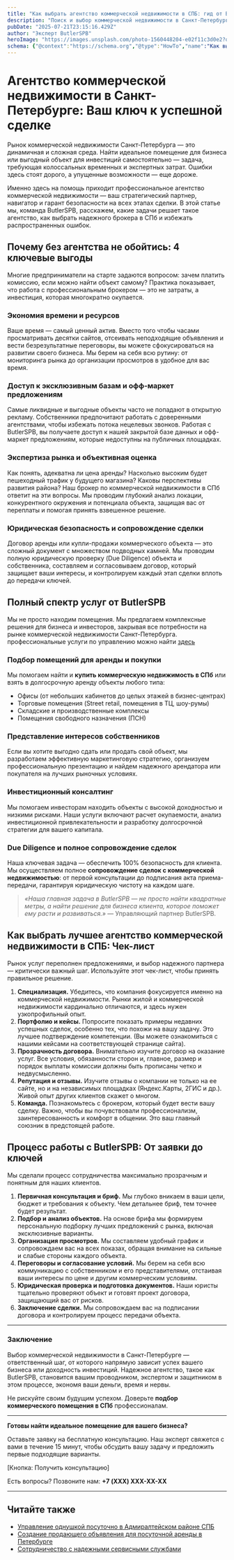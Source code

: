 ```yaml
---
title: "Как выбрать агентство коммерческой недвижимости в СПБ: гид от ButlerSPB"
description: "Поиск и выбор коммерческой недвижимости в Санкт-Петербурге — ответственная задача. В нашей новой статье мы разбираем ключевые критерии выбора надежного агентства, рассказываем о подводных камнях рынка и объясняем, почему профессиональный подход ButlerSPB экономит ваше время и деньги при аренде или покупке офиса, склада или торгового помещения."
pubDate: "2025-07-21T23:15:16.429Z"
author: "Эксперт ButlerSPB"
heroImage: "https://images.unsplash.com/photo-1560448204-e02f11c3d0e2?q=80&w=2070&auto=format&fit=crop"
schema: {"@context":"https://schema.org","@type":"HowTo","name":"Как выбрать агентство коммерческой недвижимости в СПБ: гид от ButlerSPB","description":"Поиск и выбор коммерческой недвижимости в Санкт-Петербурге — ответственная задача. В нашей новой статье мы разбираем ключевые критерии выбора надежного агентства, рассказываем о подводных камнях рынка и объясняем, почему профессиональный подход ButlerSPB экономит ваше время и деньги при аренде или покупке офиса, склада или торгового помещения.","image":{"@type":"ImageObject","url":"https://images.unsplash.com/photo-1560448204-e02f11c3d0e2?q=80&w=2070&auto=format&fit=crop"},"aggregateRating":{"@type":"AggregateRating","ratingValue":"4.7","reviewCount":346,"bestRating":"5","worstRating":"1"},"publisher":{"@type":"Organization","name":"Блог ButlerSPB","logo":{"@type":"ImageObject","url":"https://butlerspb-blog.netlify.app/favicon.ico"}},"mainEntityOfPage":{"@type":"WebPage","@id":"https://butlerspb-blog.netlify.app/blog/agentstvo-kommercheskoy-nedvizhimosti-v-spb/"}}
---
```


# Агентство коммерческой недвижимости в Санкт-Петербурге: Ваш ключ к успешной сделке

Рынок коммерческой недвижимости Санкт-Петербурга — это динамичная и сложная среда. Найти идеальное помещение для бизнеса или выгодный объект для инвестиций самостоятельно — задача, требующая колоссальных временных и экспертных затрат. Ошибки здесь стоят дорого, а упущенные возможности — еще дороже.

Именно здесь на помощь приходит профессиональное агентство коммерческой недвижимости — ваш стратегический партнер, навигатор и гарант безопасности на всех этапах сделки. В этой статье мы, команда ButlerSPB, расскажем, какие задачи решает такое агентство, как выбрать надежного брокера в СПб и избежать распространенных ошибок.

## Почему без агентства не обойтись: 4 ключевые выгоды

Многие предприниматели на старте задаются вопросом: зачем платить комиссию, если можно найти объект самому? Практика показывает, что работа с профессиональным брокером — это не затраты, а инвестиция, которая многократно окупается.

### Экономия времени и ресурсов

Ваше время — самый ценный актив. Вместо того чтобы часами просматривать десятки сайтов, отсеивать неподходящие объявления и вести безрезультатные переговоры, вы можете сфокусироваться на развитии своего бизнеса. Мы берем на себя всю рутину: от мониторинга рынка до организации просмотров в удобное для вас время.

### Доступ к эксклюзивным базам и офф-маркет предложениям

Самые ликвидные и выгодные объекты часто не попадают в открытую рекламу. Собственники предпочитают работать с доверенными агентствами, чтобы избежать потока нецелевых звонков. Работая с ButlerSPB, вы получаете доступ к нашей закрытой базе данных и офф-маркет предложениям, которые недоступны на публичных площадках.

### Экспертиза рынка и объективная оценка

Как понять, адекватна ли цена аренды? Насколько высоким будет пешеходный трафик у будущего магазина? Каковы перспективы развития района? Наш брокер по коммерческой недвижимости в СПб ответит на эти вопросы. Мы проводим глубокий анализ локации, конкурентного окружения и потенциала объекта, защищая вас от переплаты и помогая принять взвешенное решение.

### Юридическая безопасность и сопровождение сделки

Договор аренды или купли-продажи коммерческого объекта — это сложный документ с множеством подводных камней. Мы проводим полную юридическую проверку (Due Diligence) объекта и собственника, составляем и согласовываем договор, который защищает ваши интересы, и контролируем каждый этап сделки вплоть до передачи ключей.

## Полный спектр услуг от ButlerSPB

Мы не просто находим помещения. Мы предлагаем комплексные решения для бизнеса и инвесторов, закрывая все потребности на рынке коммерческой недвижимости Санкт-Петербурга. профессиональные услуги по управлению можно найти <a href="https://butlerspb.ru/rent" target="_blank" rel="nofollow">здесь</a>

### Подбор помещений для аренды и покупки

Мы помогаем найти и **купить коммерческую недвижимость в СПб** или взять в долгосрочную аренду объекты любого типа:
*   Офисы (от небольших кабинетов до целых этажей в бизнес-центрах)
*   Торговые помещения (Street retail, помещения в ТЦ, шоу-румы)
*   Складские и производственные комплексы
*   Помещения свободного назначения (ПСН)

### Представление интересов собственников

Если вы хотите выгодно сдать или продать свой объект, мы разработаем эффективную маркетинговую стратегию, организуем профессиональную презентацию и найдем надежного арендатора или покупателя на лучших рыночных условиях.

### Инвестиционный консалтинг

Мы помогаем инвесторам находить объекты с высокой доходностью и низкими рисками. Наши услуги включают расчет окупаемости, анализ инвестиционной привлекательности и разработку долгосрочной стратегии для вашего капитала.

### Due Diligence и полное сопровождение сделок

Наша ключевая задача — обеспечить 100% безопасность для клиента. Мы осуществляем полное **сопровождение сделок с коммерческой недвижимостью**: от первой консультации до подписания акта приема-передачи, гарантируя юридическую чистоту на каждом шаге.

> *«Наша главная задача в ButlerSPB — не просто найти квадратные метры, а найти решение для бизнеса клиента, которое поможет ему расти и развиваться.»* — Управляющий партнер ButlerSPB.

## Как выбрать лучшее агентство коммерческой недвижимости в СПБ: Чек-лист

Рынок услуг переполнен предложениями, и выбор надежного партнера — критически важный шаг. Используйте этот чек-лист, чтобы принять правильное решение.

1.  **Специализация.** Убедитесь, что компания фокусируется именно на коммерческой недвижимости. Рынки жилой и коммерческой недвижимости кардинально отличаются, и здесь нужен узкопрофильный опыт.
2.  **Портфолио и кейсы.** Попросите показать примеры недавних успешных сделок, особенно тех, что похожи на вашу задачу. Это лучшее подтверждение компетенции. (Вы можете ознакомиться с нашими кейсами на соответствующей странице сайта).
3.  **Прозрачность договора.** Внимательно изучите договор на оказание услуг. Все условия, обязанности сторон и, главное, размер и порядок выплаты комиссии должны быть прописаны четко и недвусмысленно.
4.  **Репутация и отзывы.** Изучите отзывы о компании не только на ее сайте, но и на независимых площадках (Яндекс.Карты, 2ГИС и др.). Живой опыт других клиентов скажет о многом.
5.  **Команда.** Познакомьтесь с брокером, который будет вести вашу сделку. Важно, чтобы вы почувствовали профессионализм, заинтересованность и комфорт в общении. Это ваш главный союзник в предстоящей работе.

## Процесс работы с ButlerSPB: От заявки до ключей

Мы сделали процесс сотрудничества максимально прозрачным и понятным для наших клиентов.

1.  **Первичная консультация и бриф.** Мы глубоко вникаем в ваши цели, бюджет и требования к объекту. Чем детальнее бриф, тем точнее будет результат.
2.  **Подбор и анализ объектов.** На основе брифа мы формируем персональную подборку лучших предложений с рынка, включая эксклюзивные варианты.
3.  **Организация просмотров.** Мы составляем удобный график и сопровождаем вас на всех показах, обращая внимание на сильные и слабые стороны каждого объекта.
4.  **Переговоры и согласование условий.** Мы берем на себя всю коммуникацию с собственником и его представителями, отстаивая ваши интересы по цене и другим коммерческим условиям.
5.  **Юридическая проверка и подготовка документов.** Наши юристы тщательно проверяют объект и готовят проект договора, защищающий вас от рисков.
6.  **Заключение сделки.** Мы сопровождаем вас на подписании договора и контролируем процесс передачи объекта.

---

### Заключение

Выбор коммерческой недвижимости в Санкт-Петербурге — ответственный шаг, от которого напрямую зависит успех вашего бизнеса или доходность инвестиций. Надежное агентство, такое как ButlerSPB, становится вашим проводником, экспертом и защитником в этом процессе, экономя ваши деньги, время и нервы.

Не рискуйте своим будущим успехом. Доверьте **подбор коммерческого помещения в СПб** профессионалам.

---

**Готовы найти идеальное помещение для вашего бизнеса?**

Оставьте заявку на бесплатную консультацию. Наш эксперт свяжется с вами в течение 15 минут, чтобы обсудить вашу задачу и предложить первые подходящие варианты.

[Кнопка: Получить консультацию]

Есть вопросы? Позвоните нам: **+7 (XXX) XXX-XX-XX**

---

## Читайте также

*   [Управление однушкой посуточно в Адмиралтейском районе СПБ](/blog/upravlenie-odnushkoy-posutochno-v-admiralteyskom-rayone-spb/)
*   [Создание продающего объявления для посуточной аренды в Петербурге](/blog/sozdanie-prodayuschego-obyavleniya-dlya-posutochnoy-arendy-v-peterburge/)
*   [Сотрудничество с надежными сервисными службами](/blog/sotrudnichestvo-s-nadezhnymi-servisnymi-sluzhbami/)
